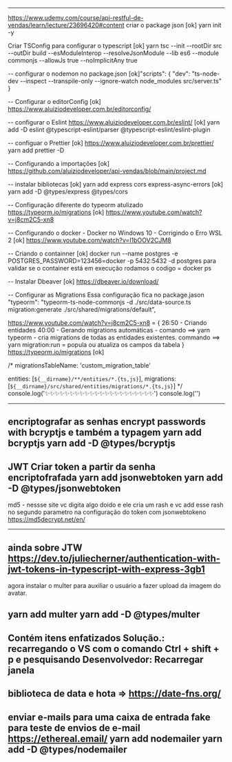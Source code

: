---

https://www.udemy.com/course/api-restful-de-vendas/learn/lecture/23696420#content
criar o package json
[ok] yarn init -y

Criar TSConfig para configurar o typescript
[ok] yarn tsc --init --rootDir src --outDir build --esModuleInterop --resolveJsonModule --lib es6 --module commonjs --allowJs true --noImplicitAny true

-- configurar o nodemon no package.json
[ok]"scripts": {
"dev": "ts-node-dev --inspect --transpile-only --ignore-watch node_modules src/server.ts"
}

-- Configurar o editorConfig
[ok] https://www.aluiziodeveloper.com.br/editorconfig/

-- configurar o Eslint
https://www.aluiziodeveloper.com.br/eslint/
[ok] yarn add -D eslint @typescript-eslint/parser @typescript-eslint/eslint-plugin

-- configuar o Prettier
[ok] https://www.aluiziodeveloper.com.br/prettier/
yarn add prettier -D

-- Configurando a importações
[ok] https://github.com/aluiziodeveloper/api-vendas/blob/main/project.md

-- instalar bibliotecas
[ok] yarn add express cors express-async-errors
[ok] yarn add -D @types/express @types/cors

-- Configuração diferente do typeorm atulizado
https://typeorm.io/migrations
[ok] https://www.youtube.com/watch?v=j8cm2C5-xn8

-- Configurando o docker - Docker no Windows 10 - Corrigindo o Erro WSL 2
[ok] https://www.youtube.com/watch?v=I1bOOV2CJM8

-- Criando o containner
[ok] docker run --name postgres -e POSTGRES_PASSWORD=123456=docker -p 5432:5432 -d postgres
para validar se o container está em execução rodamos o codigo = docker ps

-- Instalar Dbeaver
[ok] https://dbeaver.io/download/

-- Configurar as Migrations
Essa configuração fica no package.jason
"typeorm": "typeorm-ts-node-commonjs -d ./src/data-source.ts migration:generate ./src/shared/migrations/default",

https://www.youtube.com/watch?v=j8cm2C5-xn8 = {
26:50 - Criando entidades
40:00 - Gerando migrations automáticas -
comando ==> yarn typeorm - cria migrations de todas as entidades existentes.
commando ==> yarn migration:run = popula ou atualiza os campos da tabela
}
https://typeorm.io/migrations
[ok]

/\*
migrationsTableName: 'custom_migration_table'

entities: [`${__dirname}/**/entities/*.{ts,js}`],
migrations: [`${__dirname}/src/shared/entities/migrations/*.{ts,js}`]
\*/
console.log('✨✨✨✨✨✨✨✨✨✨✨✨✨✨✨✨✨✨✨✨✨✨')
console.log('')

----------------------------------------------------
encriptografar as senhas
encrypt passwords with bcryptjs e também a typagem
yarn add bcryptjs
yarn add -D @types/bcryptjs
----------------------------------------------------
JWT
Criar token a partir da senha encriptofrafada
yarn add jsonwebtoken
yarn add -D @types/jsonwebtoken
----------------------------------------------------
md5 - nessse site vc digita algo doido e ele cria um rash e vc add esse rash no
segundo parametro na configuração do token com jsonwebtokeno
 https://md5decrypt.net/en/

 ----------------------------------------------------
 ainda sobre JTW
https://dev.to/juliecherner/authentication-with-jwt-tokens-in-typescript-with-express-3gb1
  ----------------------------------------------------
  agora instalar o multer para auxiliar o usuário a fazer upload da imagem do avatar.

  yarn add multer
  yarn add -D @types/multer
  ----------------------------------------------------
 Contém itens enfatizados
 Solução.:  recarregando o VS com o comando Ctrl + shift + p e pesquisando Desenvolvedor: Recarregar janela
  ----------------------------------------------------
biblioteca de data e hota => https://date-fns.org/
----------------------------------------------------
enviar e-mails para uma caixa de entrada fake para teste de envios de e-mail
https://ethereal.email/
 yarn add nodemailer
 yarn add -D @types/nodemailer
 ----------------------------------------------------


